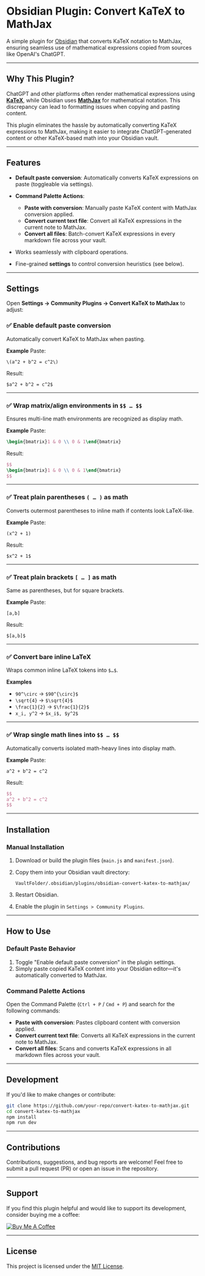 # Obsidian Plugin: Convert KaTeX to MathJax

A simple plugin for [Obsidian](https://obsidian.md) that converts KaTeX notation to MathJax, ensuring seamless use of mathematical expressions copied from sources like OpenAI's ChatGPT.

---

## **Why This Plugin?**

ChatGPT and other platforms often render mathematical expressions using [**KaTeX**](https://katex.org), while Obsidian uses [**MathJax**](https://www.mathjax.org) for mathematical notation. This discrepancy can lead to formatting issues when copying and pasting content.

This plugin eliminates the hassle by automatically converting KaTeX expressions to MathJax, making it easier to integrate ChatGPT-generated content or other KaTeX-based math into your Obsidian vault.

---

## **Features**

* **Default paste conversion**: Automatically converts KaTeX expressions on paste (toggleable via settings).
* **Command Palette Actions**:

  * **Paste with conversion**: Manually paste KaTeX content with MathJax conversion applied.
  * **Convert current text file**: Convert all KaTeX expressions in the current note to MathJax.
  * **Convert all files**: Batch-convert KaTeX expressions in every markdown file across your vault.
* Works seamlessly with clipboard operations.
* Fine-grained **settings** to control conversion heuristics (see below).

---

## **Settings**

Open **Settings → Community Plugins → Convert KaTeX to MathJax** to adjust:

### ✅ Enable default paste conversion

Automatically convert KaTeX to MathJax when pasting.

**Example**
Paste:

```
\(a^2 + b^2 = c^2\)
```

Result:

```
$a^2 + b^2 = c^2$
```

---

### ✅ Wrap matrix/align environments in `$$ … $$`

Ensures multi-line math environments are recognized as display math.

**Example**
Paste:

```latex
\begin{bmatrix}1 & 0 \\ 0 & 1\end{bmatrix}
```

Result:

```latex
$$
\begin{bmatrix}1 & 0 \\ 0 & 1\end{bmatrix}
$$
```

---

### ✅ Treat plain parentheses `( … )` as math

Converts outermost parentheses to inline math if contents look LaTeX-like.

**Example**
Paste:

```
(x^2 + 1)
```

Result:

```
$x^2 + 1$
```

---

### ✅ Treat plain brackets `[ … ]` as math

Same as parentheses, but for square brackets.

**Example**
Paste:

```
[a,b]
```

Result:

```
$[a,b]$
```

---

### ✅ Convert bare inline LaTeX

Wraps common inline LaTeX tokens into `$…$`.

**Examples**

* `90^\circ` → `$90^{\circ}$`
* `\sqrt{4}` → `$\sqrt{4}$`
* `\frac{1}{2}` → `$\frac{1}{2}$`
* `x_i, y^2` → `$x_i$, $y^2$`

---

### ✅ Wrap single math lines into `$$ … $$`

Automatically converts isolated math-heavy lines into display math.

**Example**
Paste:

```
a^2 + b^2 = c^2
```

Result:

```latex
$$
a^2 + b^2 = c^2
$$
```

---

## **Installation**

### Manual Installation

1. Download or build the plugin files (`main.js` and `manifest.json`).
2. Copy them into your Obsidian vault directory:

   ```
   VaultFolder/.obsidian/plugins/obsidian-convert-katex-to-mathjax/
   ```
3. Restart Obsidian.
4. Enable the plugin in `Settings > Community Plugins`.

---

## **How to Use**

### Default Paste Behavior

1. Toggle "Enable default paste conversion" in the plugin settings.
2. Simply paste copied KaTeX content into your Obsidian editor—it's automatically converted to MathJax.

### Command Palette Actions

Open the Command Palette (`Ctrl + P` / `Cmd + P`) and search for the following commands:

* **Paste with conversion**: Pastes clipboard content with conversion applied.
* **Convert current text file**: Converts all KaTeX expressions in the current note to MathJax.
* **Convert all files**: Scans and converts KaTeX expressions in all markdown files across your vault.

---

## **Development**

If you'd like to make changes or contribute:

```bash
git clone https://github.com/your-repo/convert-katex-to-mathjax.git
cd convert-katex-to-mathjax
npm install
npm run dev
```

---

## **Contributions**

Contributions, suggestions, and bug reports are welcome! Feel free to submit a pull request (PR) or open an issue in the repository.

---

## **Support**

If you find this plugin helpful and would like to support its development, consider buying me a coffee:

[![Buy Me A Coffee](https://www.buymeacoffee.com/assets/img/custom_images/orange_img.png)](https://www.buymeacoffee.com/darkopejakovic)

---

## **License**

This project is licensed under the [MIT License](LICENSE).